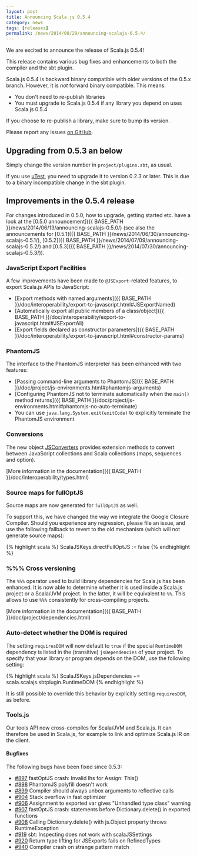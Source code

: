 ```yaml
---
layout: post
title: Announcing Scala.js 0.5.4
category: news
tags: [releases]
permalink: /news/2014/08/29/announcing-scalajs-0.5.4/
---
```



We are excited to announce the release of Scala.js 0.5.4!

This release contains various bug fixes and enhancements to both the compiler and the sbt plugin.
<!--more-->

Scala.js 0.5.4 is backward binary compatible with older versions of the 0.5.x branch. However, it is *not* forward binary compatible. This means:

- You don't need to re-publish libraries
- You must upgrade to Scala.js 0.5.4 if any library you depend on uses Scala.js 0.5.4

If you choose to re-publish a library, make sure to bump its version.

Please report any issues [on GitHub](https://github.com/scala-js/scala-js/issues).

## Upgrading from 0.5.3 an below

Simply change the version number in `project/plugins.sbt`, as usual.

If you use [uTest](https://github.com/lihaoyi/utest), you need to upgrade it to version 0.2.3 or later.
This is due to a binary incompatible change in the sbt plugin.

## Improvements in the 0.5.4 release

For changes introduced in 0.5.0, how to upgrade, getting started etc. have a look at the [0.5.0 announcement]({{ BASE_PATH }}/news/2014/06/13/announcing-scalajs-0.5.0/) (see also the announcements for [0.5.1]({{ BASE_PATH }}/news/2014/06/30/announcing-scalajs-0.5.1/), [0.5.2]({{ BASE_PATH }}/news/2014/07/09/announcing-scalajs-0.5.2/) and [0.5.3]({{ BASE_PATH }}/news/2014/07/30/announcing-scalajs-0.5.3/)).

### JavaScript Export Facilities

A few improvements have been made to `@JSExport`-related features, to export Scala.js APIs to JavaScript:

* [Export methods with named arguments]({{ BASE_PATH }}/doc/interoperability/export-to-javascript.html#JSExportNamed)
* [Automatically export all public members of a class/object]({{ BASE_PATH }}/doc/interoperability/export-to-javascript.html#JSExportAll)
* [Export fields declared as constructor parameters]({{ BASE_PATH }}/doc/interoperability/export-to-javascript.html#constructor-params)

### PhantomJS

The interface to the PhantomJS interpreter has been enhanced with two features:

* [Passing command-line arguments to PhantomJS]({{ BASE_PATH }}/doc/project/js-environments.html#phantomjs-arguments)
* [Configuring PhantomJS not to terminate automatically when the `main()` method returns]({{ BASE_PATH }}/doc/project/js-environments.html#phantomjs-no-auto-terminate)
* You can use `java.lang.System.exit(exitCode)` to explicitly terminate the PhantomJS environment

### Conversions

The new object [JSConverters](http://www.scala-js.org/api/scalajs-library/0.5.4/#scala.scalajs.js.JSConverters$) provides extension methods to convert between JavaScript collections and Scala collections (maps, sequences and option).

[More information in the documentation]({{ BASE_PATH }}/doc/interoperability/types.html)

### Source maps for fullOptJS

Source maps are now generated for `fullOptJS` as well.

To support this, we have changed the way we integrate the Google Closure Compiler.
Should you experience any regression, please file an issue, and use the following fallback to revert to the old mechanism (which will not generate source maps):

{% highlight scala %}
ScalaJSKeys.directFullOptJS := false
{% endhighlight %}

### %%% Cross versioning

The `%%%` operator used to build library dependencies for Scala.js has been enhanced.
It is now able to determine whether it is used inside a Scala.js project or a Scala/JVM project.
In the latter, it will be equivalent to `%%`.
This allows to use `%%%` consistently for cross-compiling projects.

[More information in the documentation]({{ BASE_PATH }}/doc/project/dependencies.html)

### Auto-detect whether the DOM is required

The setting `requiresDOM` will now default to `true` if the special `RuntimeDOM` dependency is listed in the (transitive) `jsDependencies` of your project.
To specify that your library or program depends on the DOM, use the following setting:

{% highlight scala %}
ScalaJSKeys.jsDependencies += scala.scalajs.sbtplugin.RuntimeDOM
{% endhighlight %}

It is still possible to override this behavior by explicitly setting `requiresDOM`, as before.

### Tools.js

Our tools API now cross-compiles for Scala/JVM and Scala.js.
It can therefore be used in Scala.js, for example to link and optimize Scala.js IR on the client.

#### Bugfixes

The following bugs have been fixed since 0.5.3:

- [#897](https://github.com/scala-js/scala-js/issues/897) fastOptJS crash: Invalid lhs for Assign: This()
- [#898](https://github.com/scala-js/scala-js/issues/898) PhantomJS polyfill doesn't work
- [#899](https://github.com/scala-js/scala-js/issues/899) Compiler should always unbox arguments to reflective calls
- [#904](https://github.com/scala-js/scala-js/issues/904) Stack overflow in fast optimizer
- [#906](https://github.com/scala-js/scala-js/issues/906) Assignment to exported var gives "Unhandled type class" warning
- [#907](https://github.com/scala-js/scala-js/issues/907) fastOptJS crash: statements before Dictionary.delete() in exported functions
- [#908](https://github.com/scala-js/scala-js/issues/908) Calling Dictionary.delete() with js.Object property throws RuntimeException
- [#919](https://github.com/scala-js/scala-js/issues/919) sbt: Inspecting does not work with scalaJSSettings
- [#920](https://github.com/scala-js/scala-js/issues/920) Return type lifting for JSExports fails on RefinedTypes
- [#940](https://github.com/scala-js/scala-js/issues/940) Compiler crash on strange pattern match
